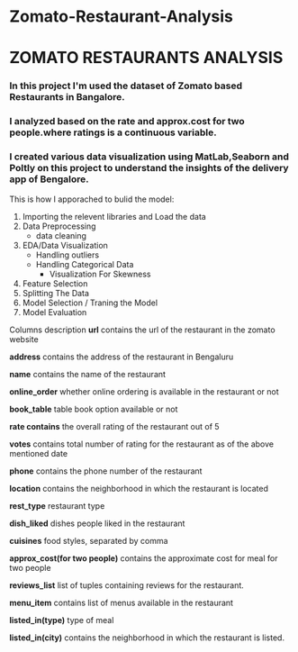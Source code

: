 # Zomato-Restaurant-Analysis

# ZOMATO RESTAURANTS ANALYSIS

### In this project I'm used the dataset of Zomato based Restaurants in Bangalore.
### I analyzed based on the rate and approx.cost for two people.where ratings is a continuous variable.
### I created various data visualization using MatLab,Seaborn and Poltly on this project to understand the insights of the delivery app of Bengalore.
This is how I apporached to bulid the model:


  1. Importing the relevent libraries and Load the data
  2. Data Preprocessing
       - data cleaning
  3. EDA/Data Visualization
     - Handling outliers
      - Handling Categorical Data
        - Visualization For Skewness
  4. Feature Selection
  5. Splitting The Data
  6. Model Selection / Traning the Model
  7. Model Evaluation

Columns description
**url** contains the url of the restaurant in the zomato website

**address** contains the address of the restaurant in Bengaluru

**name** contains the name of the restaurant

**online_order** whether online ordering is available in the restaurant or not

**book_table** table book option available or not

**rate contains** the overall rating of the restaurant out of 5

**votes** contains total number of rating for the restaurant as of the above mentioned date

**phone** contains the phone number of the restaurant

**location** contains the neighborhood in which the restaurant is located

**rest_type** restaurant type

**dish_liked** dishes people liked in the restaurant

**cuisines** food styles, separated by comma

**approx_cost(for two people)** contains the approximate cost for meal for two people

**reviews_list** list of tuples containing reviews for the restaurant.

**menu_item** contains list of menus available in the restaurant

**listed_in(type)** type of meal

**listed_in(city)** contains the neighborhood in which the restaurant is listed.
